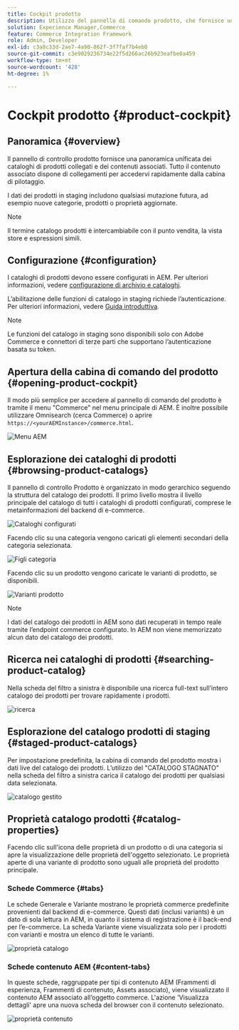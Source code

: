 ```yaml
---
title: Cockpit prodotto
description: Utilizzo del pannello di comando prodotto, che fornisce una panoramica unificata dei cataloghi di prodotti collegati e dei contenuti associati.
solution: Experience Manager,Commerce
feature: Commerce Integration Framework
role: Admin, Developer
exl-id: c3a8c33d-2ae7-4a90-862f-3f7faf7b4eb0
source-git-commit: c3e9029236734e22f5d266ac26b923eafbe0a459
workflow-type: tm+mt
source-wordcount: '428'
ht-degree: 1%

---
```


# Cockpit prodotto {#product-cockpit}

## Panoramica {#overview}

Il pannello di controllo prodotto fornisce una panoramica unificata dei cataloghi di prodotti collegati e dei contenuti associati. Tutto il contenuto associato dispone di collegamenti per accedervi rapidamente dalla cabina di pilotaggio.

I dati dei prodotti in staging includono qualsiasi mutazione futura, ad esempio nuove categorie, prodotti o proprietà aggiornate.

>[!NOTE]
>
>Il termine catalogo prodotti è intercambiabile con il punto vendita, la vista store e espressioni simili.

## Configurazione {#configuration}

I cataloghi di prodotti devono essere configurati in AEM. Per ulteriori informazioni, vedere [configurazione di archivio e cataloghi](/help/commerce/cif/getting-started.md#catalog).

L’abilitazione delle funzioni di catalogo in staging richiede l’autenticazione. Per ulteriori informazioni, vedere [Guida introduttiva](/help/commerce/cif/getting-started.md).

>[!NOTE]
>
>Le funzioni del catalogo in staging sono disponibili solo con Adobe Commerce e connettori di terze parti che supportano l’autenticazione basata su token.

## Apertura della cabina di comando del prodotto {#opening-product-cockpit}

Il modo più semplice per accedere al pannello di comando del prodotto è tramite il menu &quot;Commerce&quot; nel menu principale di AEM. È inoltre possibile utilizzare Omnisearch (cerca Commerce) o aprire `https://<yourAEMInstance>/commerce.html`.

![Menu AEM](/help/commerce/cif/assets/aem-menu.png)

## Esplorazione dei cataloghi di prodotti {#browsing-product-catalogs}

Il pannello di controllo Prodotto è organizzato in modo gerarchico seguendo la struttura del catalogo dei prodotti. Il primo livello mostra il livello principale del catalogo di tutti i cataloghi di prodotti configurati, comprese le metainformazioni del backend di e-commerce.

![Cataloghi configurati](/help/commerce/cif/assets/catalog-overview.png)

Facendo clic su una categoria vengono caricati gli elementi secondari della categoria selezionata.

![Figli categoria](/help/commerce/cif/assets/catalog-category-children.png)

Facendo clic su un prodotto vengono caricate le varianti di prodotto, se disponibili.

![Varianti prodotto](/help/commerce/cif/assets/catalog-product-variation.png)

>[!NOTE]
>
>I dati del catalogo dei prodotti in AEM sono dati recuperati in tempo reale tramite l’endpoint commerce configurato. In AEM non viene memorizzato alcun dato del catalogo dei prodotti.

## Ricerca nei cataloghi di prodotti {#searching-product-catalog}

Nella scheda del filtro a sinistra è disponibile una ricerca full-text sull’intero catalogo dei prodotti per trovare rapidamente i prodotti.

![ricerca](/help/commerce/cif/assets/search-cockpit.png)

## Esplorazione del catalogo prodotti di staging {#staged-product-catalogs}

Per impostazione predefinita, la cabina di comando del prodotto mostra i dati live del catalogo dei prodotti. L’utilizzo del &quot;CATALOGO STAGNATO&quot; nella scheda del filtro a sinistra carica il catalogo dei prodotti per qualsiasi data selezionata.

![catalogo gestito](/help/commerce/cif/assets/staged-cockpit.png)

## Proprietà catalogo prodotti {#catalog-properties}

Facendo clic sull&#39;icona delle proprietà di un prodotto o di una categoria si apre la visualizzazione delle proprietà dell&#39;oggetto selezionato. Le proprietà aperte di una variante di prodotto sono uguali alle proprietà del prodotto principale.

### Schede Commerce {#tabs}

Le schede Generale e Variante mostrano le proprietà commerce predefinite provenienti dal backend di e-commerce. Questi dati (inclusi variants) è un dato di sola lettura in AEM, in quanto il sistema di registrazione è il back-end per l’e-commerce. La scheda Variante viene visualizzata solo per i prodotti con varianti e mostra un elenco di tutte le varianti.

![proprietà catalogo](/help/commerce/cif/assets/catalog-properties.png)

### Schede contenuto AEM {#content-tabs}

In queste schede, raggruppate per tipi di contenuto AEM (Frammenti di esperienza, Frammenti di contenuto, Assets associato), viene visualizzato il contenuto AEM associato all’oggetto commerce. L&#39;azione &#39;Visualizza dettagli&#39; apre una nuova scheda del browser con il contenuto selezionato.

![proprietà contenuto](/help/commerce/cif/assets/content-properties.png)

